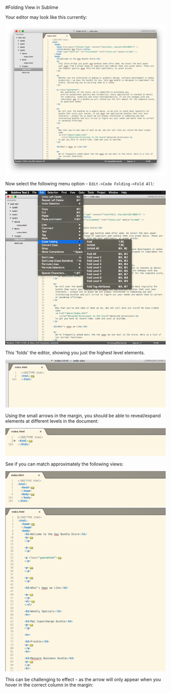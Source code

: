 #Folding View in Sublime

Your editor may look like this currently:

![](img/23.png)

Now select the following menu option - `Edit->Code Folding->Fold All`:

![](img/24.png)

This 'folds' the editor, showing you just the highest level elements. 

![](img/25.png)

Using the small arrows in the margin, you should be able to reveal/expand elements at different levels in the document:

![](img/26.png)

See if you can match approximately the following views:

![](img/27.png)
![](img/28.png)

This can be challenging to effect - as the arrow will only appear when you hover in the correct column in the margin:
